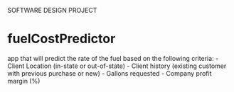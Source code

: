 SOFTWARE DESIGN PROJECT
# fuelCostPredictor
app that will predict the rate of the fuel based on the following criteria: - Client Location (in-state or out-of-state) - Client history (existing customer with previous purchase or new) - Gallons requested - Company profit margin (%)
